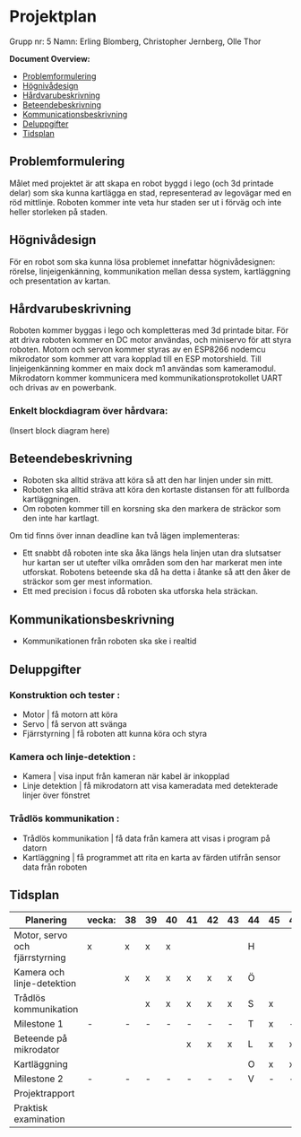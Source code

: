 # Projektplan

Grupp nr: 5
Namn: Erling Blomberg, Christopher Jernberg, Olle Thor

**Document Overview:**
- [Problemformulering](#problemformulering)
- [Högnivådesign](#högnivådesign)
- [Hårdvarubeskrivning](#hårdvarubeskrivning)
- [Beteendebeskrivning](#beteendebeskrivning)
- [Kommunicationsbeskrivning](#Kommunicationsbeskrivning)
- [Deluppgifter](#deluppgifter)
- [Tidsplan](#tidsplan)

## Problemformulering

Målet med projektet är att skapa en robot byggd i lego (och 3d printade delar) som ska kunna kartlägga en stad, representerad av legovägar med en röd mittlinje. Roboten kommer inte veta hur staden ser ut i förväg och inte heller storleken på staden.

## Högnivådesign

För en robot som ska kunna lösa problemet innefattar högnivådesignen: rörelse, linjeigenkänning, kommunikation mellan dessa system, kartläggning och presentation av kartan.

## Hårdvarubeskrivning

Roboten kommer byggas i lego och kompletteras med 3d printade bitar. För att driva roboten kommer en DC motor användas, och miniservo för att styra roboten. Motorn och servon kommer styras av en ESP8266 nodemcu mikrodator som kommer att vara kopplad till en ESP motorshield. Till linjeigenkänning kommer en maix dock m1 användas som kameramodul. Mikrodatorn kommer kommunicera med kommunikationsprotokollet UART och drivas av en powerbank.

### Enkelt blockdiagram över hårdvara:

(Insert block diagram here)

## Beteendebeskrivning

- Roboten ska alltid sträva att köra så att den har linjen under sin mitt.
- Roboten ska alltid sträva att köra den kortaste distansen för att fullborda kartläggningen.
- Om roboten kommer till en korsning ska den markera de sträckor som den inte har kartlagt.
  
Om tid finns över innan deadline kan två lägen implementeras:
- Ett snabbt då roboten inte ska åka längs hela linjen utan dra slutsatser hur kartan ser ut utefter vilka områden som den har markerat men inte utforskat. Robotens beteende ska då ha detta i åtanke så att den åker de sträckor som ger mest information.
- Ett med precision i focus då roboten ska utforska hela sträckan.

## Kommunikationsbeskrivning

- Kommunikationen från roboten ska ske i realtid
  
## Deluppgifter

### Konstruktion och tester :

- Motor | få motorn att köra
- Servo | få servon att svänga
- Fjärrstyrning | få roboten att kunna köra och styra

### Kamera och linje-detektion :

- Kamera | visa input från kameran när kabel är inkopplad
- Linje detektion | få mikrodatorn att visa kameradata med detekterade linjer över fönstret

### Trådlös kommunikation :

- Trådlös kommunikation | få data från kamera att visas i program på datorn
- Kartläggning | få programmet att rita en karta av färden utifrån sensor data från roboten

## Tidsplan

| Planering | vecka: | 38 | 39 | 40 | 41 | 42 | 43 | 44 | 45 | 46 | 47 | 48 | 49 | 50 | 51 | 2  | 3  | 4  | 5  | 6  | 7  |
|------------|--------|---|---|---|---|---|---|---|---|---|---|---|---|---|---|---|---|---|---|---|---|
| Motor, servo och fjärrstyrning | x | x | x | x |   |   |   | H |   |   |   |   |   |   |   |   |   |   |   |   |   |
| Kamera och linje-detektion     |   | x | x | x | x | x | x | Ö |   |   |   |   |   |   |   |   |   |   |   |   |   |
| Trådlös kommunikation         |   |   | x | x | x | x | x | S | x |   |   |   |   |   |   |   |   |   |   |   |   |
| Milestone 1                   | - | - | - | - | - | - | - | T | x | - | - | - | - | - | - | - | - | - | - | - | - |
| Beteende på mikrodator        |   |   |   |   | x | x | x  | L | x | x | x | x | x | x |   |   |   |   |   |   |   |
| Kartläggning                  |   |   |   |   |   |   |   | O | x | x | x | x | x | x | x |   |   |   |   |   |   |
| Milestone 2                   | - | - | - | - | - | - | - | V | - | - | - | - | - | - | x | - | - | - | - | - | - |
| Projektrapport                |   |   |   |   |   |   |   |   |   |   |   |   |   | x | x | x | x | x | x | x |   |
| Praktisk examination           |           |   |   |   |   |   |   |   |   |   |   |   |   |   |   |   |   |   |   | x |   |   |
